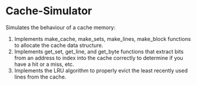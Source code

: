 # Cache-Simulator
Simulates the behaviour of a cache memory:
1) Implements make_cache, make_sets, make_lines, make_block functions to allocate the cache data structure.
2) Implements get_set, get_line, and get_byte functions that extract bits from an address to index into the cache correctly to determine if you have a hit or a miss, etc.
3) Implements the LRU algorithm to properly evict the least recently used lines from the cache.
